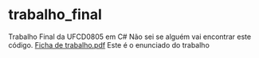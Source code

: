 # trabalho_final
Trabalho Final da UFCD0805 em C#
Não sei se alguém vai encontrar este código.
[Ficha de trabalho.pdf](https://github.com/pharmycello/trabalho_final/files/6131517/Ficha.de.trabalho.pdf)
Este é o enunciado do trabalho
